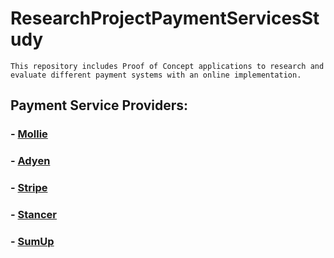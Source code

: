 # ResearchProjectPaymentServicesStudy
`This repository includes Proof of Concept applications to research and evaluate different payment systems with an online implementation.`

## Payment Service Providers:
### - [Mollie](https://www.mollie.com/)

### - [Adyen](https://www.adyen.com/)

### - [Stripe](https://stripe.com/)

### - [Stancer](https://stancer.com/)

### - [SumUp](https://www.sumup.com/)
